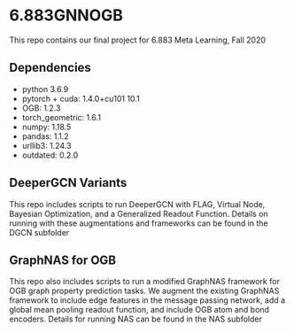 # 6.883GNNOGB

This repo contains our final project for 6.883 Meta Learning, Fall 2020


## Dependencies
* python 3.6.9
* pytorch + cuda:  1.4.0+cu101 10.1
* OGB:  1.2.3
* torch_geometric:  1.6.1
* numpy:  1.18.5
* pandas:  1.1.2
* urllib3:  1.24.3
* outdated:  0.2.0

## DeeperGCN Variants
This repo includes scripts to run DeeperGCN with FLAG, Virtual Node, Bayesian Optimization, and a Generalized Readout Function. Details on running with these augmentations and frameworks can be found in the DGCN subfolder

## GraphNAS for OGB
This repo also includes scripts to run a modified GraphNAS framework for OGB graph property prediction tasks. We augment the existing GraphNAS framework to include edge features in the message passing network, add a global mean pooling readout function, and include OGB atom and bond encoders. Details for running NAS can be found in the NAS subfolder

